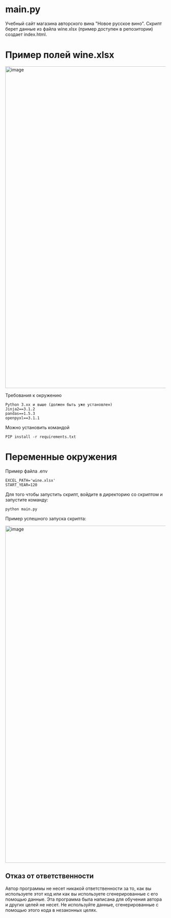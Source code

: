 # main.py

Учебный сайт магазина авторского вина "Новое русское вино". Скрипт берет данные из файла wine.xlsx (пример доступен в репозитории) создает index.html. 

# Пример полей wine.xlsx
<img width="1010" alt="image" src="https://user-images.githubusercontent.com/55636018/221274523-2c3dea37-70a7-4107-8315-ae7aa2a00dba.png">


Требования к окружению
```
Python 3.xx и выше (должен быть уже установлен)
Jinja2==3.1.2
pandas==1.5.3
openpyxl==3.1.1
```
Можно установить командой  
``` 
PIP install -r requirements.txt
```
# Переменные окружения
Пример файла .env
```
EXCEL_PATH='wine.xlsx'
START_YEAR=120
```
Для того чтобы запустить скрипт, войдите в директорию со скриптом и запустите команду:
```
python main.py
```
Пример успешного запуска скрипта:

<img width="1058" alt="image" src="https://user-images.githubusercontent.com/55636018/221271771-15940ba0-7a4f-4e3b-a937-37185a8292d4.png">

## Отказ от ответственности

Автор программы не несет никакой ответственности за то, как вы используете этот код или как вы используете сгенерированные с его помощью данные. Эта программа была написана для обучения автора и других целей не несет. Не используйте данные, сгенерированные с помощью этого кода в незаконных целях.
